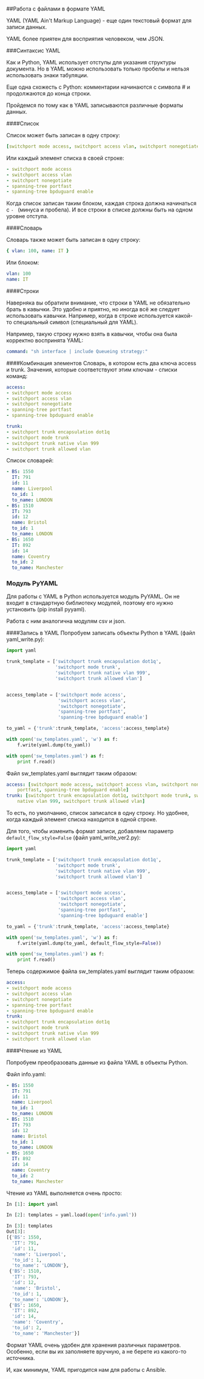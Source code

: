 ##Работа с файлами в формате YAML

YAML (YAML Ain't Markup Language) - еще один текстовый формат для записи данных.

YAML более приятен для восприятия человеком, чем JSON.

###Синтаксис YAML

Как и Python, YAML использует отступы для указания структуры документа.
Но в YAML можно использовать только пробелы и нельзя использовать знаки табуляции.

Еще одна схожесть с Python: комментарии начинаются с символа # и продолжаются до конца строки.


Пройдемся по тому как в YAML записываются различные форматы данных.

####Список

Список может быть записан в одну строку:
```yaml
[switchport mode access, switchport access vlan, switchport nonegotiate, spanning-tree portfast, spanning-tree bpduguard enable]
```

Или каждый элемент списка в своей строке:
```yaml
- switchport mode access
- switchport access vlan
- switchport nonegotiate
- spanning-tree portfast
- spanning-tree bpduguard enable
```

Когда список записан таким блоком, каждая строка должна начинаться с ```- ``` (минуса и пробела). И все строки в списке должны быть на одном уровне отступа.

####Словарь

Словарь также может быть записан в одну строку:
```yaml
{ vlan: 100, name: IT }
```

Или блоком:
```yaml
vlan: 100
name: IT
```

####Строки

Наверняка вы обратили внимание, что строки в YAML не обязательно брать в кавычки. Это удобно и приятно, но иногда всё же следует использовать кавычки. Например, когда в строке используется какой-то специальный символ (специальный для YAML).

Например, такую строку нужно взять в кавычки, чтобы она была корректно воспринята YAML:
```yaml
command: "sh interface | include Queueing strategy:"
```

####Комбинация элементов
Словарь, в котором есть два ключа access и trunk. Значения, которые соответствуют этим ключам - списки команд:
```yaml
access:
- switchport mode access
- switchport access vlan
- switchport nonegotiate
- spanning-tree portfast
- spanning-tree bpduguard enable

trunk:
- switchport trunk encapsulation dot1q
- switchport mode trunk
- switchport trunk native vlan 999
- switchport trunk allowed vlan
```

Список словарей:
```yaml
- BS: 1550
  IT: 791
  id: 11
  name: Liverpool
  to_id: 1
  to_name: LONDON
- BS: 1510
  IT: 793
  id: 12
  name: Bristol
  to_id: 1
  to_name: LONDON
- BS: 1650
  IT: 892
  id: 14
  name: Coventry
  to_id: 2
  to_name: Manchester
```

### Модуль PyYAML
Для работы с YAML в Python используется модуль PyYAML. Он не входит в стандартную библиотеку модулей, поэтому его нужно установить (pip install pyyaml).

Работа с ним аналогична модулям csv и json.


####Запись в YAML
Попробуем записать объекты Python в YAML (файл yaml_write.py):
```python
import yaml

trunk_template = ['switchport trunk encapsulation dot1q',
                  'switchport mode trunk',
                  'switchport trunk native vlan 999',
                  'switchport trunk allowed vlan']


access_template = ['switchport mode access',
                   'switchport access vlan',
                   'switchport nonegotiate',
                   'spanning-tree portfast',
                   'spanning-tree bpduguard enable']

to_yaml = {'trunk':trunk_template, 'access':access_template}

with open('sw_templates.yaml', 'w') as f:
    f.write(yaml.dump(to_yaml))

with open('sw_templates.yaml') as f:
    print f.read()

```

Файл sw_templates.yaml выглядит таким образом:
```yaml
access: [switchport mode access, switchport access vlan, switchport nonegotiate, spanning-tree
    portfast, spanning-tree bpduguard enable]
trunk: [switchport trunk encapsulation dot1q, switchport mode trunk, switchport trunk
    native vlan 999, switchport trunk allowed vlan]
```

То есть, по умолчанию, список записался в одну строку. Но удобнее, когда каждый элемент списка находится в одной строке.

Для того, чтобы изменить формат записи, добавляем параметр ```default_flow_style=False``` (файл yaml_write_ver2.py):
```python
import yaml

trunk_template = ['switchport trunk encapsulation dot1q',
                  'switchport mode trunk',
                  'switchport trunk native vlan 999',
                  'switchport trunk allowed vlan']


access_template = ['switchport mode access',
                   'switchport access vlan',
                   'switchport nonegotiate',
                   'spanning-tree portfast',
                   'spanning-tree bpduguard enable']

to_yaml = {'trunk':trunk_template, 'access':access_template}

with open('sw_templates.yaml', 'w') as f:
    f.write(yaml.dump(to_yaml, default_flow_style=False))

with open('sw_templates.yaml') as f:
    print f.read()
```

Теперь содержимое файла sw_templates.yaml выглядит таким образом:
```yaml
access:
- switchport mode access
- switchport access vlan
- switchport nonegotiate
- spanning-tree portfast
- spanning-tree bpduguard enable
trunk:
- switchport trunk encapsulation dot1q
- switchport mode trunk
- switchport trunk native vlan 999
- switchport trunk allowed vlan
```

####Чтение из YAML

Попробуем преобразовать данные из файла YAML в объекты Python.

Файл info.yaml:
```yaml
- BS: 1550
  IT: 791
  id: 11
  name: Liverpool
  to_id: 1
  to_name: LONDON
- BS: 1510
  IT: 793
  id: 12
  name: Bristol
  to_id: 1
  to_name: LONDON
- BS: 1650
  IT: 892
  id: 14
  name: Coventry
  to_id: 2
  to_name: Manchester
```

Чтение из YAML выполняется очень просто:
```python
In [1]: import yaml

In [2]: templates = yaml.load(open('info.yaml'))

In [3]: templates
Out[3]:
[{'BS': 1550,
  'IT': 791,
  'id': 11,
  'name': 'Liverpool',
  'to_id': 1,
  'to_name': 'LONDON'},
 {'BS': 1510,
  'IT': 793,
  'id': 12,
  'name': 'Bristol',
  'to_id': 1,
  'to_name': 'LONDON'},
 {'BS': 1650,
  'IT': 892,
  'id': 14,
  'name': 'Coventry',
  'to_id': 2,
  'to_name': 'Manchester'}]
```

Формат YAML очень удобен для хранения различных параметров. Особенно, если вы их заполняете вручную, а не берете из какого-то источника.

И, как минимум, YAML пригодится нам для работы с Ansible.
